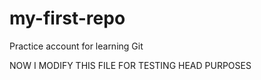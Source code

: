 # my-first-repo
Practice account for learning Git

NOW I MODIFY THIS FILE FOR TESTING HEAD PURPOSES

